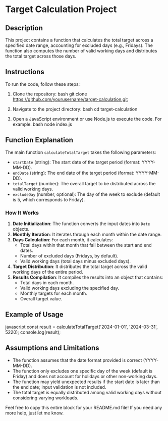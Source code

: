 # Target Calculation Project

## Description
This project contains a function that calculates the total target across a specified date range, accounting for excluded days (e.g., Fridays). The function also computes the number of valid working days and distributes the total target across those days.

## Instructions
To run the code, follow these steps:

1. Clone the repository:
   bash
   git clone https://github.com/yourusername/target-calculation.git
   

2. Navigate to the project directory:
   bash
   cd target-calculation
   

3. Open a JavaScript environment or use Node.js to execute the code. For example:
   bash
   node index.js
   

## Function Explanation
The main function `calculateTotalTarget` takes the following parameters:
- `startDate` (string): The start date of the target period (format: YYYY-MM-DD).
- `endDate` (string): The end date of the target period (format: YYYY-MM-DD).
- `totalTarget` (number): The overall target to be distributed across the valid working days.
- `excludeDay` (number, optional): The day of the week to exclude (default is 5, which corresponds to Friday).

### How It Works
1. **Date Initialization**: The function converts the input dates into `Date` objects.
2. **Monthly Iteration**: It iterates through each month within the date range.
3. **Days Calculation**: For each month, it calculates:
   - Total days within that month that fall between the start and end dates.
   - Number of excluded days (Fridays, by default).
   - Valid working days (total days minus excluded days).
4. **Target Distribution**: It distributes the total target across the valid working days of the entire period.
5. **Results Compilation**: It compiles the results into an object that contains:
   - Total days in each month.
   - Valid working days excluding the specified day.
   - Monthly targets for each month.
   - Overall target value.

## Example of Usage
javascript
const result = calculateTotalTarget('2024-01-01', '2024-03-31', 5220);
console.log(result);


## Assumptions and Limitations
- The function assumes that the date format provided is correct (YYYY-MM-DD).
- The function only excludes one specific day of the week (default is Friday) and does not account for holidays or other non-working days.
- The function may yield unexpected results if the start date is later than the end date; input validation is not included.
- The total target is equally distributed among valid working days without considering varying workloads.


Feel free to copy this entire block for your README.md file! If you need any more help, just let me know.

